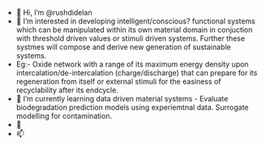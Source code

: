 - 👋 Hi, I’m @rushdidelan
- 👀 I’m interested in developing intelligent/conscious? functional systems which can be manipulated within its own material domain in conjuction with threshold driven values or stimuli driven systems. Further these systmes will compose and derive new generation of sustainable systems. 
- Eg:- Oxide network with a range of its maximum energy density upon intercalation/de-intercalation (charge/discharge) that can prepare for its regeneration from itself or external stimuli for the easiness of recyclability after its endcycle.
- 🌱 I’m currently learning data driven material systems - Evaluate biodegradation prediction models using experiemtnal data. Surrogate modelling for contamination. 
- 💞️ 
- 📫 

<!---
rushdidelan/rushdidelan is a ✨ special ✨ repository because its `README.md` (this file) appears on your GitHub profile.
You can click the Preview link to take a look at your changes.
--->
